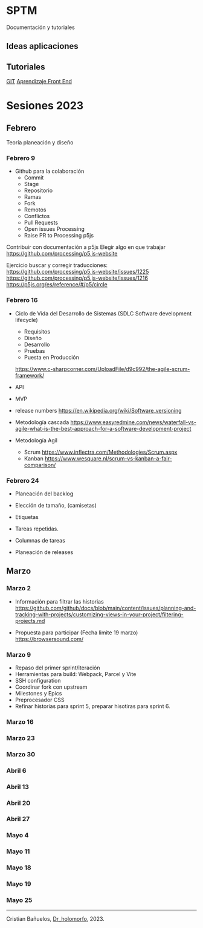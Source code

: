 # SPTM

Documentación y tutoriales

## Ideas aplicaciones

## Tutoriales

[GIT](git_tutorial.md)
[Aprendizaje Front End](referencias_educativas.md)


# Sesiones 2023

## Febrero
Teoría planeación y diseño

### Febrero 9
- Github para la colaboración
  - Commit
  - Stage
  - Repositorio
  - Ramas
  - Fork
  - Remotos
  - Conflictos
  - Pull Requests
  - Open issues Processing
  - Raise PR to Processing p5js

Contribuir con documentación a p5js
Elegir algo en que trabajar
https://github.com/processing/p5.js-website


Ejercicio buscar y corregir traducciones:
https://github.com/processing/p5.js-website/issues/1225
https://github.com/processing/p5.js-website/issues/1216
https://p5js.org/es/reference/#/p5/circle


### Febrero 16
-  Ciclo de Vida del Desarrollo de Sistemas 
(SDLC Software development lifecycle)
    - Requisitos
    - Diseño
    - Desarrollo
    - Pruebas
    - Puesta en Producción
    
    https://www.c-sharpcorner.com/UploadFile/d9c992/the-agile-scrum-framework/
- API
- MVP
- release numbers
https://en.wikipedia.org/wiki/Software_versioning
- Metodología cascada
https://www.easyredmine.com/news/waterfall-vs-agile-what-is-the-best-approach-for-a-software-development-project
- Metodología Agil
  - Scrum
  https://www.inflectra.com/Methodologies/Scrum.aspx
  - Kanban
  https://www.wesquare.nl/scrum-vs-kanban-a-fair-comparison/

### Febrero 24
- Planeación del backlog
- Elección de tamaño, (camisetas)
- Etiquetas
- Tareas repetidas.

- Columnas de tareas
- Planeación de releases

## Marzo

### Marzo 2

- Información para filtrar las historias
https://github.com/github/docs/blob/main/content/issues/planning-and-tracking-with-projects/customizing-views-in-your-project/filtering-projects.md

- Propuesta para participar (Fecha limite 19 marzo)
https://browsersound.com/

### Marzo 9

- Repaso del primer sprint/iteración
- Herramientas para build: Webpack, Parcel y Vite
- SSH configuration
- Coordinar fork con upstream
- Milestones y Epics
- Preprocesador CSS
- Refinar historias para sprint 5, preparar hisotiras para sprint 6. 

### Marzo 16

### Marzo 23
### Marzo 30

### Abril 6
### Abril 13
### Abril 20
### Abril 27 

### Mayo 4
### Mayo 11
### Mayo 18
### Mayo 19
### Mayo 25


---
Cristian Bañuelos, [Dr_holomorfo](https://www.holomorfo.com), 2023.
